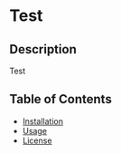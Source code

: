 # Test
  
## Description
  
Test
    

## Table of Contents
    
- [Installation](#installation)
- [Usage](#usage)
- [License](#license)

